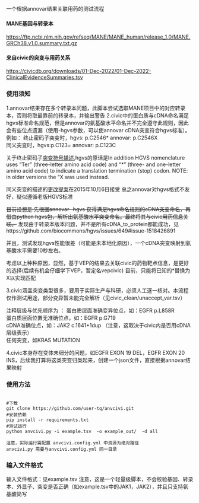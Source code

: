 一个根据annovar结果关联用药的测试流程

#### MANE基因与转录本
https://ftp.ncbi.nlm.nih.gov/refseq/MANE/MANE_human/release_1.0/MANE.GRCh38.v1.0.summary.txt.gz

#### 来自civic的突变与用药关系
https://civicdb.org/downloads/01-Dec-2022/01-Dec-2022-ClinicalEvidenceSummaries.tsv

### 使用须知
1.annovar结果存在多个转录本问题，此脚本尝试选取MANE项目中的对应转录本，否则将取最靠前的转录本，并输出警告
2.civic中的蛋白质与cDNA命名满足hgvs标准命名规范，但是annovar的氨基酸水平命名并不完全遵守此规则，因此会有些位点遗漏（使用-hgvs参数，可以使annovar cDNA突变符合hgvs标准）。
例如：
    终止密码子突变时，hgvs: p.C2546* annovar: p.C2546X  
    同义突变时，hgvs:p.C123=   annovar: p.C123C
    
关于终止密码子[突变符号描述](http://varnomen.hgvs.org/bg-material/standards/),hgvs的原话是In addition HGVS nomenclature uses “Ter” (three-letter amino acid code) and “*” (three- and one-letter amino acid code) to indicate a translation termination (stop) codon. NOTE: in older versions the “X was used instead.

同义突变的描述的[更改提案](http://www.hgvs.org/mutnomen/accepted001.html)在2015年10月6日接受
总之annovar对hgvs格式不友好，疑似遵循老版HGVS标准

~~目前设想是:先根据annovar -hgvs 获得满足hgvs命名规则的cDNA突变命名，再借由python hgvs包，解析出氨基酸水平突变命名。最终将其与civic用药信息关联。~~
发现由于转录本版本问题，并不是所有cDNA_to_protein都能成功，见https://github.com/biocommons/hgvs/issues/649#issue-1518426891

并且，测试发现hgvs性能很差（可能是未本地化原因），一个cDNA突变映射到氨基酸水平需要10秒左右。

考虑以上种种原因，显然，基于VEP的结果去关联civic的药物靶点信息，是更好的选择(后续有机会仔细学下VEP，暂定名vepcivic)
目前，只能将已知的*替换为X以实现匹配

3.civic涵盖突变类型很多，要用于实际生产与科研，必须人工逐一核对。本流程仅作测试用途，部分变异暂未能完全解析（见civic_clean/unaccept_var.tsv）

注释层级与优先顺序为 ：
    蛋白质层面准确变异位点，如：EGFR p.L858R  
    蛋白质层面位置无准确位点，如：EGFR p.G719  
    cDNA准确位点，如：JAK2 c.1641+1dup （注意，这取决于civic内是否用cDNA层级表示）  
    任何突变，如KRAS MUTATION

4.civic本身存在变体未细分的问题，如EGFR EXON 19 DEL，EGFR EXON 20 INS，后续我打算将这类突变归类起来，创建一个json文件，直接根据annovar结果映射

### 使用方法
```

#下载
git clone https://github.com/user-tq/anvcivi.git
#安装依赖
pip install -r requirements.txt
#测试运行
python anvcivi.py -i example.tsv  -o example_out/  -d all

注意，实际运行需配置 anvcivi.config.yml 中资源为绝对路径
anvcivi.py 需要与anvcivi.config.yml 同一目录
```
### 输入文件格式 
输入文件格式：见example.tsv
注意，这是一个轻量级脚本，不会校验基因、转录本、外显子、突变是否正确（如example.tsv中的JAK1，JAK2），并且只支持氨基酸简写
